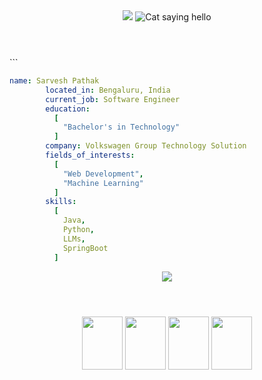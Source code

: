 <!DOCTYPE html>
<html>
<header>
<img src="https://capsule-render.vercel.app/api?type=waving&color=auto&height=200&section=header&text=Hello%20Everyone&fontSize=60&animation=fadeIn" />
<img src="https://media.giphy.com/media/VOPK1BqsMEJRS/giphy.gif" alt="Cat saying hello" />
</header>
</html>
```

```yaml
name: Sarvesh Pathak
        located_in: Bengaluru, India
        current_job: Software Engineer
        education:
          [
            "Bachelor's in Technology"
          ]
        company: Volkswagen Group Technology Solution
        fields_of_interests:
          [
            "Web Development",
            "Machine Learning"
          ]
        skills:
          [
            Java,
            Python,
            LLMs,
            SpringBoot
          ]
```
<!DOCTYPE html>
<html>
<header>
<img src="https://capsule-render.vercel.app/api?type=Venom&color=auto&height=200&section=header&text=Skills&fontSize=60" />
</header>
</html>

<!DOCTYPE html>
<html>
<header>
<img src="https://cdn.jsdelivr.net/gh/devicons/devicon@latest/icons/java/java-original-wordmark.svg" width="65" height="85"/>
<img src="https://cdn.jsdelivr.net/gh/devicons/devicon@latest/icons/spring/spring-original-wordmark.svg" width="65" height="85" />
<img src="https://cdn.jsdelivr.net/gh/devicons/devicon@latest/icons/python/python-original-wordmark.svg" width="65" height="85" />
<img src="https://github.com/user-attachments/assets/e3efa067-e344-400f-a544-6fb9cdfb06b3" width="65" height="85"/>

</header>
</html>
          
